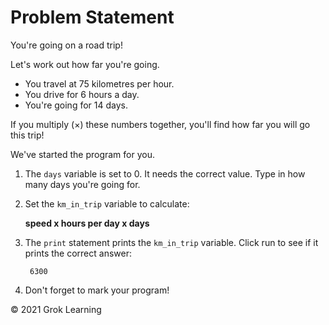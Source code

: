 # Problem Statement

You're going on a road trip!

Let's work out how far you're going.
- You travel at 75 kilometres per hour.
- You drive for 6 hours a day.
- You're going for 14 days.

If you multiply (×) these numbers together, you'll find how far you will go this trip!

We've started the program for you.

1. The `days` variable is set to 0. It needs the correct value. Type in how many days you're going for.
2. Set the `km_in_trip` variable to calculate:

    **speed x hours per day x days**

3. The `print` statement prints the `km_in_trip` variable. Click run to see if it prints the correct answer:
        
        6300

4. Don't forget to mark your program!

© 2021 Grok Learning